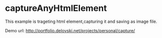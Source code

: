 # captureAnyHtmlElement
This example is trageting html element,capturing it and saving as image file.

Demo url: http://portfolio.delovski.net/projects/personal/capture/

